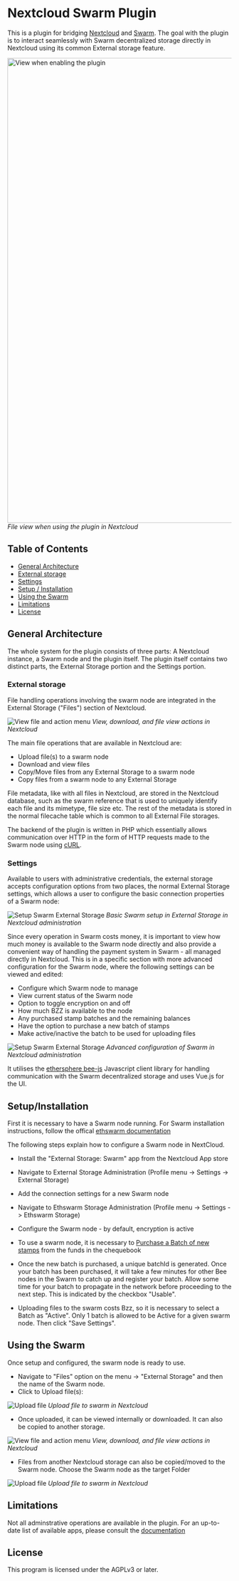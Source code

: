 # Nextcloud Swarm Plugin

This is a plugin for bridging [Nextcloud](https://nextcloud.com) and [Swarm](https://www.ethswarm.org/).
The goal with the plugin is to interact seamlessly with Swarm decentralized storage directly in Nextcloud using its common External storage feature.

<img width="1045" alt="View when enabling the plugin" src="https://user-images.githubusercontent.com/3958329/136574298-d87d320f-b3c3-46e8-95f0-2a17974d48f7.png">
<em>File view when using the plugin in Nextcloud</em>

## Table of Contents

- [General Architecture](#general-architecture)
- [External storage](#external-storage)
- [Settings](#settings)
- [Setup / Installation](#setup/installation)
- [Using the Swarm](#using-the-swarm)
- [Limitations](#limitations)
- [License](#license)

## General Architecture

The whole system for the plugin consists of three parts: A Nextcloud instance, a Swarm node and the plugin itself.
The plugin itself contains two distinct parts, the External Storage portion and the Settings portion.

### External storage

File handling operations involving the swarm node are integrated in the External Storage ("Files") section of Nextcloud.

<img alt="View file and action menu" src="/assets/images/swarm_Files.png">
<em>View, download, and file view actions in Nextcloud</em>


The main file operations that are available in Nextcloud are:

- Upload file(s) to a swarm node
- Download and view files
- Copy/Move files from any External Storage to a swarm node
- Copy files from a swarm node to any External Storage

File metadata, like with all files in Nextcloud, are stored in the Nextcloud database, such as the swarm reference that is used to uniquely identify each file and its mimetype, file size etc. The rest of the metadata is stored in the normal filecache table which is common to all External File storages.

The backend of the plugin is written in PHP which essentially allows communication over HTTP in the form of HTTP requests made to the Swarm node using [cURL](https://github.com/curl/curl).

### Settings

Available to users with administrative credentials, the external storage accepts configuration options from two places, the normal External Storage settings, which allows a user to configure the basic connection properties of a Swarm node:

<img alt="Setup Swarm External Storage" src="/assets/images/swarm_Setup_ExtStorage.png">
<em>Basic Swarm setup in External Storage in Nextcloud administration</em>


Since every operation in Swarm costs money, it is important to view how much money is available to the Swarm node directly and also provide a convenient way of handling the payment system in Swarm - all managed directly in Nextcloud. This is in a specific section with more advanced configuration for the Swarm node, where the following settings can be viewed and edited:

- Configure which Swarm node to manage
- View current status of the Swarm node
- Option to toggle encryption on and off
- How much BZZ is available to the node
- Any purchased stamp batches and the remaining balances
- Have the option to purchase a new batch of stamps
- Make active/inactive the batch to be used for uploading files

<img alt="Setup Swarm External Storage" src="/assets/images/swarm_Setup_Ethswarm_buyStamp1.png">
<em>Advanced configuration of Swarm in Nextcloud administration</em>

It utilises the [ethersphere bee-js](https://github.com/ethersphere/bee-js) Javascript client library for handling communication with the Swarm decentralized storage and uses Vue.js for the UI.

## Setup/Installation

First it is necessary to have a Swarm node running.
For Swarm installation instructions, follow the offical [ethswarm documentation](https://www.ethswarm.org/build#run)

The following steps explain how to configure a Swarm node in NextCloud.

- Install the "External Storage: Swarm" app from the Nextcloud App store
- Navigate to External Storage Administration (Profile menu -> Settings -> External Storage)
- Add the connection settings for a new Swarm node
- Navigate to Ethswarm Storage Administration (Profile menu -> Settings -> Ethswarm Storage)
- Configure the Swarm node - by default, encryption is active
- To use a swarm node, it is necessary to [Purchase a Batch of new stamps](https://docs.ethswarm.org/docs/access-the-swarm/keep-your-data-alive) from the funds in the chequebook

- Once the new batch is purchased, a unique batchId is generated. Once your batch has been purchased, it will take a few minutes for other Bee nodes in the Swarm to catch up and register your batch. Allow some time for your batch to propagate in the network before proceeding to the next step. This is indicated by the checkbox "Usable".
- Uploading files to the swarm costs Bzz, so it is necessary to select a Batch as "Active". Only 1 batch is allowed to be Active for a given swarm node. Then click "Save Settings".

## Using the Swarm

Once setup and configured, the swarm node is ready to use.
- Navigate to "Files" option on the menu -> "External Storage" and then the name of the Swarm node.
- Click to Upload file(s):

<img alt="Upload file" src="/assets/images/swarm_Files_UploadFile.png">
<em>Upload file to swarm in Nextcloud</em>

- Once uploaded, it can be viewed internally or downloaded. It can also be copied to another storage.

<img alt="View file and action menu" src="/assets/images/swarm_Files_ViewFile.png">
<em>View, download, and file view actions in Nextcloud</em>


- Files from another Nextcloud storage can also be copied/moved to the Swarm node. Choose the Swarm node as the target Folder

<img alt="Upload file" src="/assets/images/swarm_CopyMove.png">
<em>Upload file to swarm in Nextcloud</em>

## Limitations

Not all adminstrative operations are available in the plugin. For an up-to-date list of available apps, please consult the [documentation](https://www.ethswarm.org/build#run)

## License

This program is licensed under the AGPLv3 or later.
